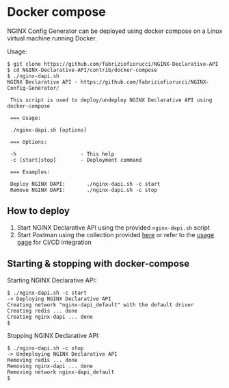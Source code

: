 # Docker compose

NGINX Config Generator can be deployed using docker compose on a Linux virtual machine running Docker.

Usage:

```
$ git clone https://github.com/fabriziofiorucci/NGINX-Declarative-API
$ cd NGINX-Declarative-API/contrib/docker-compose
$ ./nginx-dapi.sh 
NGINX Declarative API - https://github.com/fabriziofiorucci/NGINX-Config-Generator/

 This script is used to deploy/undeploy NGINX Declarative API using docker-compose

 === Usage:

 ./nginx-dapi.sh [options]

 === Options:

 -h                     - This help
 -c [start|stop]        - Deployment command

 === Examples:

 Deploy NGINX DAPI:       ./nginx-dapi.sh -c start
 Remove NGINX DAPI:       ./nginx-dapi.sh -c stop
```

## How to deploy

1. Start NGINX Declarative API using the provided `nginx-dapi.sh` script
2. Start Postman using the collection provided [here](https://github.com/fabriziofiorucci/NGINX-Declarative-API/tree/main/contrib/postman) or refer to the [usage page](https://github.com/fabriziofiorucci/NGINX-Declarative-API/blob/main/USAGE.md) for CI/CD integration

## Starting & stopping with docker-compose

Starting NGINX Declarative API:

```
$ ./nginx-dapi.sh -c start
-> Deploying NGINX Declarative API
Creating network "nginx-dapi_default" with the default driver
Creating redis ... done
Creating nginx-dapi ... done
$
```

Stopping NGINX Declarative API:

```
$ ./nginx-dapi.sh -c stop
-> Undeploying NGINX Declarative API
Removing redis ... done
Removing nginx-dapi ... done
Removing network nginx-dapi_default
$
```
